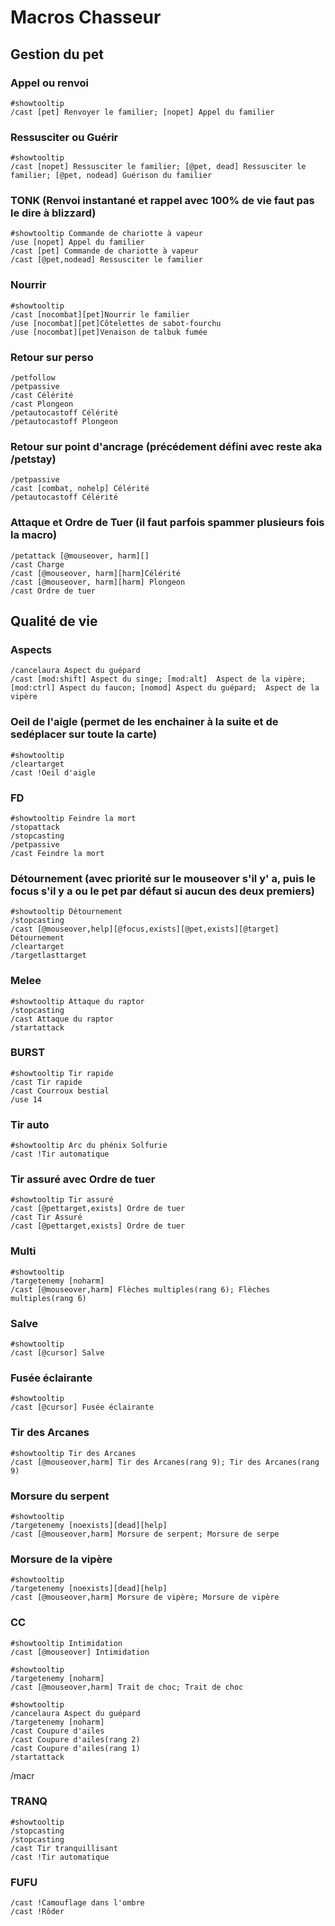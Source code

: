 # Macros Chasseur

## Gestion du pet

### Appel ou renvoi
```
#showtooltip
/cast [pet] Renvoyer le familier; [nopet] Appel du familier
```

### Ressusciter ou Guérir
```
#showtooltip
/cast [nopet] Ressusciter le familier; [@pet, dead] Ressusciter le familier; [@pet, nodead] Guérison du familier
```

### TONK (Renvoi instantané et rappel avec 100% de vie faut pas le dire à blizzard)
```
#showtooltip Commande de chariotte à vapeur
/use [nopet] Appel du familier
/cast [pet] Commande de chariotte à vapeur
/cast [@pet,nodead] Ressusciter le familier
```

### Nourrir
```
#showtooltip
/cast [nocombat][pet]Nourrir le familier
/use [nocombat][pet]Côtelettes de sabot-fourchu
/use [nocombat][pet]Venaison de talbuk fumée
```

### Retour sur perso
```
/petfollow
/petpassive
/cast Célérité
/cast Plongeon
/petautocastoff Célérité
/petautocastoff Plongeon
```
### Retour sur point d'ancrage (précédement défini avec reste aka /petstay)
```
/petpassive
/cast [combat, nohelp] Célérité
/petautocastoff Célérité

```

### Attaque et Ordre de Tuer (il faut parfois spammer plusieurs fois la macro)
```
/petattack [@mouseover, harm][]
/cast Charge
/cast [@mouseover, harm][harm]Célérité
/cast [@mouseover, harm][harm] Plongeon
/cast Ordre de tuer
```

## Qualité de vie

### Aspects
```
/cancelaura Aspect du guépard
/cast [mod:shift] Aspect du singe; [mod:alt]  Aspect de la vipère; [mod:ctrl] Aspect du faucon; [nomod] Aspect du guépard;  Aspect de la vipère
```

### Oeil de l'aigle (permet de les enchainer à la suite et de sedéplacer sur toute la carte)
```
#showtooltip
/cleartarget
/cast !Oeil d'aigle
```

### FD
```
#showtooltip Feindre la mort
/stopattack
/stopcasting
/petpassive
/cast Feindre la mort
```

### Détournement (avec priorité sur le mouseover s'il y' a, puis le focus s'il y a ou le pet par défaut si aucun des deux premiers)
```
#showtooltip Détournement
/stopcasting
/cast [@mouseover,help][@focus,exists][@pet,exists][@target] Détournement
/cleartarget
/targetlasttarget
```

### Melee
```
#showtooltip Attaque du raptor
/stopcasting
/cast Attaque du raptor
/startattack
```

### BURST
```
#showtooltip Tir rapide
/cast Tir rapide
/cast Courroux bestial
/use 14
```

### Tir auto
```
#showtooltip Arc du phénix Solfurie
/cast !Tir automatique
```

### Tir assuré avec Ordre de tuer
```
#showtooltip Tir assuré
/cast [@pettarget,exists] Ordre de tuer
/cast Tir Assuré
/cast [@pettarget,exists] Ordre de tuer
```

### Multi
```
#showtooltip
/targetenemy [noharm]
/cast [@mouseover,harm] Flèches multiples(rang 6); Flèches multiples(rang 6)
```
### Salve
```
#showtooltip
/cast [@cursor] Salve
```

### Fusée éclairante
```
#showtooltip
/cast [@cursor] Fusée éclairante
```

### Tir des Arcanes
```
#showtooltip Tir des Arcanes
/cast [@mouseover,harm] Tir des Arcanes(rang 9); Tir des Arcanes(rang 9)
```

### Morsure du serpent
```
#showtooltip
/targetenemy [noexists][dead][help]
/cast [@mouseover,harm] Morsure de serpent; Morsure de serpe
```

### Morsure de la vipère
```
#showtooltip
/targetenemy [noexists][dead][help]
/cast [@mouseover,harm] Morsure de vipère; Morsure de vipère
```

### CC
```
#showtooltip Intimidation
/cast [@mouseover] Intimidation
```
```
#showtooltip
/targetenemy [noharm]
/cast [@mouseover,harm] Trait de choc; Trait de choc
```
```
#showtooltip
/cancelaura Aspect du guépard
/targetenemy [noharm]
/cast Coupure d'ailes
/cast Coupure d'ailes(rang 2)
/cast Coupure d'ailes(rang 1)
/startattack
```
/macr

### TRANQ
```
#showtooltip
/stopcasting
/stopcasting
/cast Tir tranquillisant
/cast !Tir automatique
```


### FUFU
```
/cast !Camouflage dans l'ombre
/cast !Rôder
```